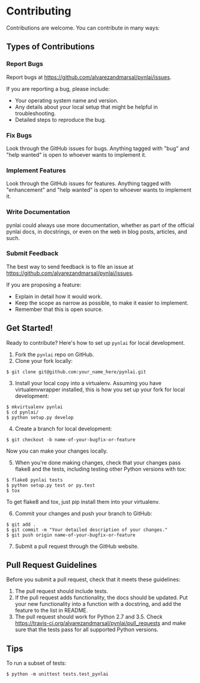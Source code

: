 # Contributing

Contributions are welcome.  You can contribute in many ways:

## Types of Contributions

### Report Bugs

Report bugs at https://github.com/alvarezandmarsal/pynlai/issues.

If you are reporting a bug, please include:

* Your operating system name and version.
* Any details about your local setup that might be helpful in troubleshooting.
* Detailed steps to reproduce the bug.

### Fix Bugs

Look through the GitHub issues for bugs. Anything tagged with "bug"
and "help wanted" is open to whoever wants to implement it.

### Implement Features

Look through the GitHub issues for features. Anything tagged with "enhancement"
and "help wanted" is open to whoever wants to implement it.

### Write Documentation

pynlai could always use more documentation, whether as part of the
official pynlai docs, in docstrings, or even on the web in blog posts,
articles, and such.

### Submit Feedback

The best way to send feedback is to file an issue at
https://github.com/alvarezandmarsal/pynlai/issues.

If you are proposing a feature:

* Explain in detail how it would work.
* Keep the scope as narrow as possible, to make it easier to implement.
* Remember that this is open source.

## Get Started!

Ready to contribute? Here's how to set up `pynlai` for local development.

1. Fork the `pynlai` repo on GitHub.
2. Clone your fork locally:

```shell
$ git clone git@github.com:your_name_here/pynlai.git
```

3. Install your local copy into a virtualenv. Assuming you have
   virtualenvwrapper installed, this is how you set up your fork for
   local development:

```shell
$ mkvirtualenv pynlai
$ cd pynlai/
$ python setup.py develop
```

4. Create a branch for local development:

```shell
$ git checkout -b name-of-your-bugfix-or-feature
```

   Now you can make your changes locally.

5. When you're done making changes, check that your changes pass flake8
   and the tests, including testing other Python versions with tox:

```shell
$ flake8 pynlai tests
$ python setup.py test or py.test
$ tox
```

   To get flake8 and tox, just pip install them into your virtualenv.

6. Commit your changes and push your branch to GitHub:

```shell
$ git add .
$ git commit -m "Your detailed description of your changes."
$ git push origin name-of-your-bugfix-or-feature
```

7. Submit a pull request through the GitHub website.

## Pull Request Guidelines

Before you submit a pull request, check that it meets these guidelines:

1. The pull request should include tests.
2. If the pull request adds functionality, the docs should be updated. Put
   your new functionality into a function with a docstring, and add the
   feature to the list in README.
3. The pull request should work for Python 2.7 and 3.5. Check
   https://travis-ci.org/alvarezandmarsal/pynlai/pull_requests
   and make sure that the tests pass for all supported Python versions.

## Tips

To run a subset of tests:

```shell
$ python -m unittest tests.test_pynlai
```
